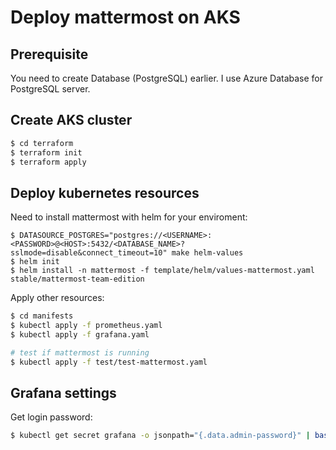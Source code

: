 # Deploy mattermost on AKS

## Prerequisite

You need to create Database (PostgreSQL) earlier.
I use Azure Database for PostgreSQL server.

## Create AKS cluster

```bash
$ cd terraform
$ terraform init
$ terraform apply
```

## Deploy kubernetes resources

Need to install mattermost with helm for your enviroment:

```
$ DATASOURCE_POSTGRES="postgres://<USERNAME>:<PASSWORD>@<HOST>:5432/<DATABASE_NAME>?sslmode=disable&connect_timeout=10" make helm-values
$ helm init
$ helm install -n mattermost -f template/helm/values-mattermost.yaml stable/mattermost-team-edition
```

Apply other resources:

```bash
$ cd manifests
$ kubectl apply -f prometheus.yaml
$ kubectl apply -f grafana.yaml

# test if mattermost is running
$ kubectl apply -f test/test-mattermost.yaml
```

## Grafana settings

Get login password:

```bash
$ kubectl get secret grafana -o jsonpath="{.data.admin-password}" | base64 --decode ; echo
```
